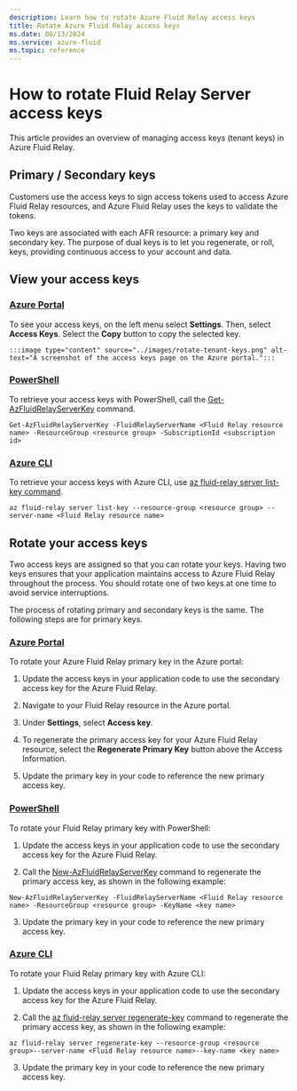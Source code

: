 ```yaml
---
description: Learn how to rotate Azure Fluid Relay access keys
title: Rotate Azure Fluid Relay access keys
ms.date: 08/13/2024
ms.service: azure-fluid
ms.topic: reference
---
```


# How to rotate Fluid Relay Server access keys
This article provides an overview of managing access keys (tenant keys) in Azure Fluid Relay. 

## Primary / Secondary keys
Customers use the access keys to sign access tokens used to access Azure Fluid Relay resources, and Azure Fluid Relay uses the keys to validate the tokens. 

Two keys are associated with each AFR resource: a primary key and secondary key. The purpose of dual keys is to let you regenerate, or roll, keys, providing continuous access to your account and data. 

## View your access keys

### [Azure Portal](#tab/azure-portal)
To see your access keys, on the left menu select **Settings**. Then, select **Access Keys**. Select the **Copy** button to copy the selected key.

    :::image type="content" source="../images/rotate-tenant-keys.png" alt-text="A screenshot of the access keys page on the Azure portal.":::

### [PowerShell](#tab/azure-powershell)
To retrieve your access keys with PowerShell, call the [Get-AzFluidRelayServerKey](/powershell/module/az.fluidrelay/get-azfluidrelayserverkey) command. 


```azurepowershell
Get-AzFluidRelayServerKey -FluidRelayServerName <Fluid Relay resource name> -ResourceGroup <resource group> -SubscriptionId <subscription id> 
```

### [Azure CLI](#tab/azure-cli)
To retrieve your access keys with Azure CLI, use [az fluid-relay server list-key command](/cli/azure/fluid-relay/server?view=azure-cli-latest#az-fluid-relay-server-list-key).

```azurecli
az fluid-relay server list-key --resource-group <resource group> --server-name <Fluid Relay resource name> 
```

## Rotate your access keys
Two access keys are assigned so that you can rotate your keys. Having two keys ensures that your application maintains access to Azure Fluid Relay throughout the process. You should rotate one of two keys at one time to avoid service interruptions. 

The process of rotating primary and secondary keys is the same. The following steps are for primary keys.

### [Azure Portal](#tab/azure-portal)
To rotate your Azure Fluid Relay primary key in the Azure portal: 

1. Update the access keys in your application code to use the secondary access key for the Azure Fluid Relay. 

2. Navigate to your Fluid Relay resource in the Azure portal. 

3. Under **Settings**, select **Access key**.

4. To regenerate the primary access key for your Azure Fluid Relay resource, select the **Regenerate Primary Key** button above the Access Information. 

5. Update the primary key in your code to reference the new primary access key. 

### [PowerShell](#tab/azure-powershell)
To rotate your Fluid Relay primary key with PowerShell: 

1. Update the access keys in your application code to use the secondary access key for the Azure Fluid Relay. 

2. Call the [New-AzFluidRelayServerKey](/powershell/module/az.fluidrelay/new-azfluidrelayserverkey) command to regenerate the primary access key, as shown in the following example:

 
```azurepowershell
New-AzFluidRelayServerKey -FluidRelayServerName <Fluid Relay resource name> -ResourceGroup <resource group> -KeyName <key name> 
```

3. Update the primary key in your code to reference the new primary access key. 

### [Azure CLI](#tab/azure-cli)
To rotate your Fluid Relay primary key with Azure CLI: 

1. Update the access keys in your application code to use the secondary access key for the Azure Fluid Relay. 

2. Call the [az fluid-relay server regenerate-key](/cli/azure/fluid-relay/server?view=azure-cli-latest#az-fluid-relay-server-regenerate-key) command to regenerate the primary access key, as shown in the following example: 

```azurecli
az fluid-relay server regenerate-key --resource-group <resource group>--server-name <Fluid Relay resource name>--key-name <key name> 
```

3. Update the primary key in your code to reference the new primary access key. 
